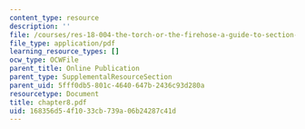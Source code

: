 ```yaml
---
content_type: resource
description: ''
file: /courses/res-18-004-the-torch-or-the-firehose-a-guide-to-section-teaching-spring-2009/168356d54f1033cb739a06b24287c41d_chapter8.pdf
file_type: application/pdf
learning_resource_types: []
ocw_type: OCWFile
parent_title: Online Publication
parent_type: SupplementalResourceSection
parent_uid: 5fff0db5-801c-4640-647b-2436c93d280a
resourcetype: Document
title: chapter8.pdf
uid: 168356d5-4f10-33cb-739a-06b24287c41d
---
```

